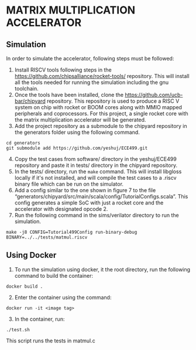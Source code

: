 # MATRIX MULTIPLICATION ACCELERATOR

## Simulation
In order to simulate the accelerator, following steps must be followed:
1. Install RISCV tools following steps in the https://github.com/chipsalliance/rocket-tools/ repository. This will install all the tools needed for running the simulation including the gnu toolchain.
2. Once the tools have been installed, clone the https://github.com/ucb-bar/chipyard repository. This repository is used to produce a RISC V system on chip with rocket or BOOM cores along with MMIO mapped peripherals and coprocessors. For this project, a single rocket core with the matrix multiplication accelerator will be generated.
3. Add the project repository as a submodule to the chipyard repository in the generators folder using the following command.
```
cd generators
git submodule add https://github.com/yeshuj/ECE499.git
```

4. Copy the test cases from software/ directory in the yeshuj/ECE499 repository and paste it in tests/ directory in the chipyard repository.
5. In the tests/ directory, run the `make` command. This will install libgloss locally if it's not installed, and will compile the test cases to a .riscv binary file which can be run on the simulator.
6. Add a config similar to the one shown in figure 7 to the file “generators/chipyard/src/main/scala/config/TutorialConfigs.scala”. This config generates a simple SoC with just a rocket core and the accelerator with designated opcode 2.
7. Run the following command in the sims/verilator directory to run the simulation.
```
make -j8 CONFIG=Tutorial499Config run-binary-debug BINARY=../../tests/matmul.riscv
```

## Using Docker
1. To run the simulation using docker, it the root directory, run the following command to build the container:
```
docker build .
```
2. Enter the container using the command:
```
docker run -it <image tag>
```
3. In the container, run:
```
./test.sh
```
This script runs the tests in matmul.c
